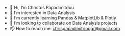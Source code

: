 - 👋 Hi, I’m Christos Papadimitriou
- 👀 I’m interested in Data Analysis
- 🌱 I’m currently learning Pandas & MatplotLib & Plotly
- 💞️ I’m looking to collaborate on Data Analysis projects
- 📫 How to reach me: chrispapadimitriougr@gmail.com

<!---
Chris-pap/Chris-pap is a ✨ special ✨ repository because its `README.md` (this file) appears on your GitHub profile.
You can click the Preview link to take a look at your changes.
--->

